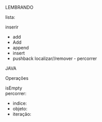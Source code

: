 LEMBRANDO

lista:

  inserir
  - add
  - Add
  - append
  - insert
  - pushback
  localizar//remover - percorrer

JAVA

Operações

  isEmpty \
  percorrer: 
  - indice:
  - objeto:
  - iteração:
